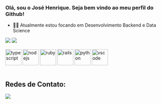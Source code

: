 ### Olá, sou o José Henrique. Seja bem vindo ao meu perfil do Github!

- 👨‍💻 Atualmente estou focando em Desenvolvimento Backend e Data Science

<div>
    <a href=""><img src="https://github-readme-stats.vercel.app/api?username=josehenriquepg&show_icons=true&theme=github_dark_dimmed&count_private=true&hide_rank=true&hide_title=true"/></a>
    <a href=""><img src="https://github-readme-stats.vercel.app/api/top-langs/?username=josehenriquepg&langs_count=8&theme=github_dark_dimmed&hide=html,css&hide_title=true&layout=compact"/></a>
</div>
<br/>

<div style="display: inline_block">
    <img align="center" alt="typescript" height="50" width="50" src="https://cdn.jsdelivr.net/gh/devicons/devicon/icons/typescript/typescript-original.svg" />
    <img align="center" alt="nodejs" height="50" width="50" src="https://cdn.jsdelivr.net/gh/devicons/devicon/icons/nodejs/nodejs-original.svg" />      
    <img align="center" alt="ruby" height="50" width="50" src="https://cdn.jsdelivr.net/gh/devicons/devicon/icons/ruby/ruby-original-wordmark.svg" />
    <img align="center" alt="rails" height="50" width="50" src="https://cdn.jsdelivr.net/gh/devicons/devicon/icons/rails/rails-plain-wordmark.svg" />
    <img align="center" alt="python" height="50" width="50" src="https://cdn.jsdelivr.net/gh/devicons/devicon/icons/python/python-original.svg" />
    <img align="center" alt="vscode" height="50" width="50" src="https://cdn.jsdelivr.net/gh/devicons/devicon/icons/vscode/vscode-original-wordmark.svg" />            
</div>
<br/>

## Redes de Contato:

<div style="display: inline_block">
    <a href="https://www.linkedin.com/in/josehenriquepg/" target="_blank">
    <img align="center" src="https://img.shields.io/badge/LinkedIn-0077B5?style=for-the-badge&logo=linkedin&logoColor=white"/></a>
</div>
